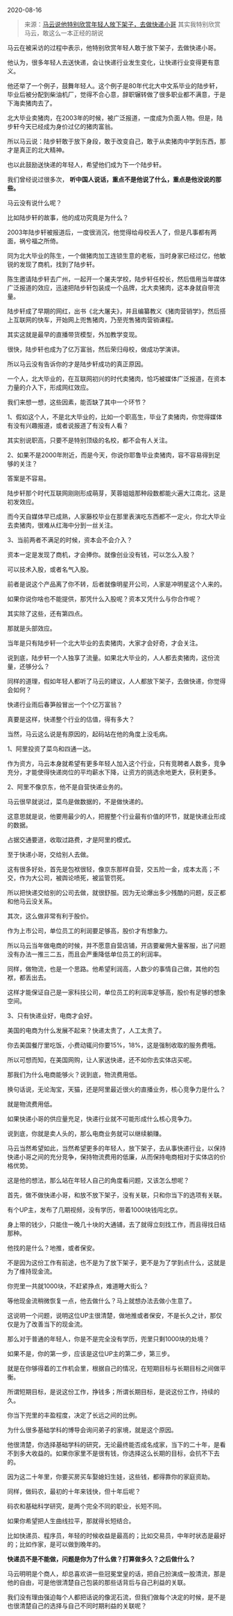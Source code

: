 2020-08-16

> 来源：[马云说他特别欣赏年轻人放下架子，去做快递小哥](http://mp.weixin.qq.com/s?__biz=MzU0MjYwNDU2Mw==&mid=2247491517&idx=1&sn=21926c6ee04aa9f57bf32cfeff3fbd18&chksm=fb1973c1cc6efad77301b2cc738830db62e5e1094cd1989d2ffe01b4fb82da130d7641d70bd3&scene=27#wechat_redirect)
> 其实我特别欣赏马云，敢这么一本正经的胡说

马云在被采访的过程中表示，他特别欣赏年轻人敢于放下架子，去做快递小哥。

  

他认为，很多年轻人去送快递，会让快递行业发生变化，让快递行业变得更有意义。

  

他还举了一个例子，鼓舞年轻人。这个例子是80年代北大中文系毕业的陆步轩，毕业后被分配到柴油机厂，觉得不合心意，辞职辗转做了很多职业都不满意，于是下海卖猪肉去了。

  

北大毕业卖猪肉，在2003年的时候，被广泛报道，一度成为负面人物。但是，陆步轩今天已经成为身价过亿的猪肉富翁。

  

所以马云说：陆步轩敢于放下身段，敢于改变自己，敢于从卖猪肉中学到东西，那才是真正的北大精神。

  

也以此鼓励送快递的年轻人，希望他们成为下一个陆步轩。

  

我们曾经说过很多次， **听中国人说话，重点不是他说了什么，重点是他没说的那些。**

  

马云没有说什么呢？

  

比如陆步轩的故事，他的成功究竟是为什么？

  

2003年陆步轩被报道后，一度很消沉，他觉得给母校丢人了，但是凡事都有两面，祸兮福之所倚。

  

同为北大毕业的陈生，一个做猪肉加工连锁生意的老板，当时身家已经过亿，他敏锐的发现了商机，找到了陆步轩。  

  

陈生邀请陆步轩去广州，一起开一个屠夫学校，陆步轩任校长，然后借用当年媒体广泛报道的效应，迅速把陆步轩包装成一个品牌，北大卖猪肉，这本身就自带流量。

  

陆步轩成了早期的网红，出书《北大屠夫》，并且编纂教义《猪肉营销学》，然后搭上互联网的快车，开始网上兜售猪肉，乃至兜售猪肉营销课程。

  

其实这就是最早的直播带货模型，外加教学变现。

  

很快，陆步轩也成为了亿万富翁，然后荣归母校，做成功学演讲。

  

所以马云没有告诉你的才是陆步轩成功的真正原因。

  

一个人，北大毕业的，在互联网初兴的时代卖猪肉，恰巧被媒体广泛报道，在资本力量的介入下，形成网红效应。

  

我们来想一想，这些因素，能否缺了其中一个环节？

  

1、假如这个人，不是北大毕业的，比如一个职高生，毕业了卖猪肉，你觉得媒体有没有兴趣报道，或者说报道了有没有人看？

  

其实别说职高，只要不是特别顶级的名校，都不会有人关注。

  

2、如果不是2000年附近，而是今天，你说你耶鲁毕业卖猪肉，容不容易得到足够的关注？

  

答案是不容易。

  

陆步轩那个时代互联网刚刚形成萌芽，芙蓉姐姐那种段数都能火遍大江南北，这是初发效应。

  

而今天自媒体早已成熟，人家藤校毕业在那里表演吃东西都不一定火，你北大毕业去卖猪肉，很难从红海中分到一丝关注。

  

3、当前两者不满足的时候，资本会不会介入？

  

资本一定是发现了商机，才会捧你。就像创业没有钱，可以怎么入股？

  

可以技术入股，或者名气入股。

  

前者是说这个产品离了你不转，后者就像明星开公司，人家是冲明星这个人来的。

  

如果你说你啥也不能提供，那凭什么入股呢？资本又凭什么与你合作呢？

  

其实除了这些，还有第四点。

  

那就是头部效应。

  

当年是只有陆步轩一个北大毕业的去卖猪肉，大家才会好奇，才会关注。

  

说到底，陆步轩一个人独享了流量。如果北大毕业的，人人都去卖猪肉，这份流量，还够分么？  

  

同样的道理，假如年轻人都听了马云的建议，人人都放下架子，去做快递，你觉得会如何？

  

快递行业雨后春笋般冒出一个个亿万富翁？

  

真要是这样，快递整个行业的估值，得有多大？

  

当然，马云这么说是有原因的，起码站在他的角度上没毛病。

  

1、阿里投资了菜鸟和四通一达。

  

作为资方，马云本身就希望有更多年轻人加入这个行业，只有竞聘者人数多，竞争充分，才能使得快递岗位的平均薪水下降，让资方的挑选余地更大，获利更多。

  

2、阿里不像京东，他不是自营快递业务的。

  

马云很早就说过，菜鸟是做数据的，不是做快递的。

  

这意思就是说，他要用最少的人，把握整个行业最有价值的环节，就是快递业形成的数据。

  

占据交通要道，收取过路费，才是阿里的模式。

  

至于快递小哥，交给别人去做。

  

这有很多好处，首先是包袱很轻，像京东那样自营，交五险一金，成本太高；不交，作为大公司，被舆论喷死，被监管罚死。

  

所以把快递交给别的公司去做，就很舒服。因为无论爆出多少残酷的问题，反正都和他马云没关系。

  

其次，这么做非常有利于股价。

  

作为上市公司，单位员工的利润要足够高，股价才有想象力。

  

所以马云当年做电商的时候，并不愿意自营店铺，开店要雇佣大量客服，出了问题没有办法一推三二五，而且会严重降低单位员工的利润率。

  

同样，做物流，也是一个思路。他希望利润高，人数少的事情自己做，其他的包袱，都丢出去。

  

这样才能保证自己是一家科技公司，单位员工的利润率足够高，股价有足够的想象空间。

  

3、只有快递业好，电商才会好。

  

美国的电商为什么发展不起来？快递太贵了，人工太贵了。

  

你去美国餐厅里吃饭，小费动辄问你要15%，18%，这是强制收取的服务费哦。

  

所以可想而知，在美国网购，让人家送快递，还不如你去实体店买呢。

  

那我们为什么电商能够火？说到底，物流费用低。

  

换句话说，无论淘宝，天猫，还是阿里最近很火的直播业务，核心竞争力是什么？

  

就是物流费用低。

  

如果快递小哥的供应量充足，快递行业就不可能形成什么核心竞争力。

  

说到底，你就是卖人头的，那么电商业务就可以继续躺赚。

  

马云当然希望如此，当然希望更多的年轻人，放下架子，去从事快递行业，以保持快递小哥之间的充分竞争，保持物流费用的低廉，从而保持电商相对于实体店的价格优势。

  

这是他的想法，那么站在年轻人自己的角度看问题，又该怎么想呢？

  

首先，做不做快递小哥，和放不放下架子，没有关联，只和你当下的选项有关联。  

  

有个UP主，发布了几期视频，没有学历，带着1000块钱闯北京。

  

身上带的钱少，只能住一晚几十块的大通铺，去了就得立刻找工作，而且得找日结那种。

  

他找的是什么？地推，或者保安。

  

不是因为这份工作有前途，也不是为了放下架子，更不是为了学到点什么，这就是为了维持现金流。

  

你兜里一共就1000块，不赶紧挣点，难道睡大街么？

  

等他现金流稍微恢复一点，他去做什么？马上就想办法去做小生意了。

  

这说明一个问题，说明这位UP主很清楚，做地推或者保安，不是长久之计，那仅仅是为了改善当下的现金流。

  

那么对于普通的年轻人，你是不是完全没有学历，兜里只剩1000块的处境？

  

如果不是，你的第一步，应该是这位UP主的第二步，第三步。

  

就是在你够得着的工作机会里，根据自己的情况，在短期目标与长期目标之间做平衡。

  

所谓短期目标，是说这份工作，挣钱多；所谓长期目标，是说这份工作，持续的久。  

  

你当下兜里的丰盈程度，决定了长远之间的比例。

  

为什么很多基础学科的博导会询问弟子的家境，就是这个原因。

  

他很清楚，你选择基础学科的研究，无论最终能否成名成家，当下的二十年，是看不到多大收益的。如果你家里不是很有钱，你选择这么长期的目标，会抗不下去的。

  

因为这二十年里，你要买房买车娶媳妇生娃，这些钱，都得靠你的家庭资助。

  

同样，做码农，最初的十年来钱快，但十年后呢？

  

码农和基础科学研究，是两个完全不同的职业，长短不同。

  

如果你希望把人生曲线拉平，那就得长短结合。

  

比如快递员、程序员，年轻的时候收益是最高的；比如交易员，中年时状态是最好的；比如作家，是可以做到晚年的。  

  

 **快递员不是不能做，问题是你为了什么做？打算做多久？之后做什么？**

  

马云明明是个商人，却总喜欢讲一些冠冕堂皇的话，把自己扮演成一股清流，那是他的自由，可是他很清楚自己包装的那些话背后与自己利益的关联。

  

我们没有理由强迫每个人都把话说的像泥石流，但我们做每个决定的时候，是不是也很清楚自己的选择与自己不同时期利益的关联呢？

